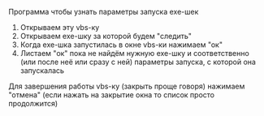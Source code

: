 Программа чтобы узнать параметры запуска exe-шек

1. Открываем эту vbs-ку
2. Открываем exe-шку за которой будем "следить"
3. Когда exe-шка запустилась в окне vbs-ки нажимаем "ок"
4. Листаем "ок" пока не найдём нужную exe-шку и соответственно (или после неё или сразу с ней) параметры запуска, с которой она запускалась

Для завершения работы vbs-ку (закрыть проще говоря) нажимаем "отмена" (если нажать на закрытие окна то список просто продолжится)
